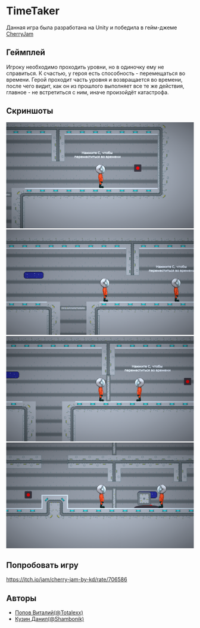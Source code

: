 
# TimeTaker

Данная игра была разработана на Unity и победила в гейм-джеме [CherryJam](https://practicingfutures.org/cherryjam?utm_source=hacklist)

## Геймплей 

Игроку необходимо проходить уровни, но в одиночку ему не справиться. К счастью, у героя есть способность - перемещаться во времени. Герой проходит часть уровня и возвращается во времени, после чего видит, как он из прошлого выполняет все те же действия, главное - не встретиться с ним, иначе произойдёт катастрофа.

## Скриншоты
![Картинка](Pictures/1.png)
![Картинка](Pictures/2.png)
![Картинка](Pictures/3.png)
![Картинка](Pictures/4.png)
## Попробовать игру

https://itch.io/jam/cherry-jam-by-kd/rate/706586 
## Авторы

- [Попов Виталий(@Totalexx)](https://github.com/Totalexx)
- [Кузин Данил(@Shambonik)](https://github.com/Shambonik)
